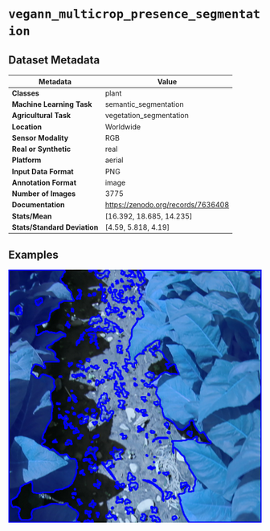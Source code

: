 
# `vegann_multicrop_presence_segmentation`

## Dataset Metadata

| Metadata | Value |
| --- | --- |
| **Classes** | plant |
| **Machine Learning Task** | semantic_segmentation |
| **Agricultural Task** | vegetation_segmentation |
| **Location** | Worldwide |
| **Sensor Modality** | RGB |
| **Real or Synthetic** | real |
| **Platform** | aerial |
| **Input Data Format** | PNG |
| **Annotation Format** | image |
| **Number of Images** | 3775 |
| **Documentation** | https://zenodo.org/records/7636408 |
| **Stats/Mean** | [16.392, 18.685, 14.235] |
| **Stats/Standard Deviation** | [4.59, 5.818, 4.19] |


## Examples

![Example Images for vegann_multicrop_presence_segmentation](https://github.com/Project-AgML/AgML/blob/main/docs/sample_images/vegann_multicrop_presence_segmentation_examples.png)